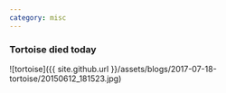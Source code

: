 ```yaml
---
category: misc
---
```


### Tortoise died today

![tortoise]({{ site.github.url }}/assets/blogs/2017-07-18-tortoise/20150612_181523.jpg)

